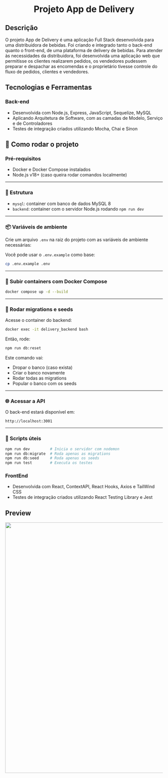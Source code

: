 <h1 align="center">Projeto App de Delivery</h1>

## Descrição

O projeto App de Delivery é uma aplicação Full Stack desenvolvida para uma distribuidora de bebidas. Foi criando e integrado tanto o back-end quanto o front-end, de uma plataforma de delivery de bebidas. Para atender às necessidades da distribuidora, foi desenvolvida uma aplicação web que permitisse os clientes realizarem pedidos, os vendedores pudessem preparar e despachar as encomendas e o proprietário tivesse controle do fluxo de pedidos, clientes e vendedores.

## Tecnologias e Ferramentas

### Back-end

- Desenvolvida com Node.js, Express, JavaScript, Sequelize, MySQL
- Aplicando Arquitetura de Software, com as camadas de Modelo, Serviço e de Controladores
- Testes de integração criados utilizando Mocha, Chai e Sinon

## 🚀 Como rodar o projeto

### Pré-requisitos

- Docker e Docker Compose instalados
- Node.js v18+ (caso queira rodar comandos localmente)

---

### 📁 Estrutura

- `mysql`: container com banco de dados MySQL 8
- `backend`: container com o servidor Node.js rodando `npm run dev`

---

### 📦 Variáveis de ambiente

Crie um arquivo `.env` na raiz do projeto com as variáveis de ambiente necessárias:

Você pode usar o `.env.example` como base:

```bash
cp .env.example .env
```

---

### 🐳 Subir containers com Docker Compose

```bash
docker compose up -d --build
```

---

### 🧪 Rodar migrations e seeds

Acesse o container do backend:

```bash
docker exec -it delivery_backend bash
```

Então, rode:

```bash
npm run db:reset
```

Este comando vai:

- Dropar o banco (caso exista)
- Criar o banco novamente
- Rodar todas as migrations
- Popular o banco com os seeds

---

### 🌐 Acessar a API

O back-end estará disponível em:

```
http://localhost:3001
```

---

### 📜 Scripts úteis

```bash
npm run dev         # Inicia o servidor com nodemon
npm run db:migrate  # Roda apenas as migrations
npm run db:seed     # Roda apenas os seeds
npm run test        # Executa os testes
```

### FrontEnd

- Desenvolvida com React, ContextAPI, React Hooks, Axios e TailWind CSS
- Testes de integração criados utilizando React Testing Library e Jest

## Preview

<center><img src="./gif-tela.gif" width="800" >
